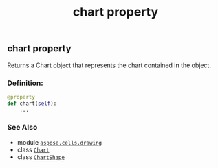 ﻿---
title: chart property
second_title: Aspose.Cells for Python via .NET API References
description: 
type: docs
weight: 310
url: /aspose.cells.drawing/chartshape/chart/
is_root: false
---

## chart property


Returns a Chart object that represents the chart contained in the object.
### Definition:
```python
@property
def chart(self):
    ...
```

### See Also
* module [`aspose.cells.drawing`](../../)
* class [`Chart`](/cells/python-net/aspose.cells.charts/chart)
* class [`ChartShape`](/cells/python-net/aspose.cells.drawing/chartshape)
